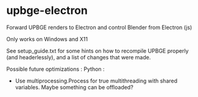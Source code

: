 # upbge-electron
Forward UPBGE renders to Electron and control Blender from Electron (js)

Only works on Windows and X11

See setup_guide.txt for some hints on how to recompile UPBGE properly (and headerlessly), and a list of changes that were made.



Possible future optimizations : 
Python : 
- Use multiprocessing.Process for true multithreading with shared variables. Maybe something can be offloaded?
